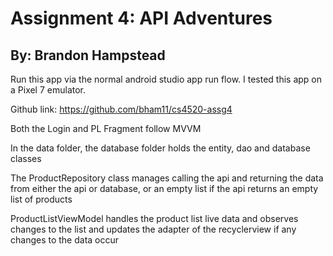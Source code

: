 # Assignment 4: API Adventures
## By: Brandon Hampstead


Run this app via the normal android studio app run flow. I tested this app on a Pixel 7 emulator.

Github link: https://github.com/bham11/cs4520-assg4

Both the Login and PL Fragment follow MVVM

In the data folder, the database folder holds the entity, dao and database classes

The ProductRepository class manages calling the api and returning the data from either the api or database, or an empty list if the api returns an empty list of products

ProductListViewModel handles the product list live data and observes changes to the list and updates the adapter of the recyclerview if any changes to the data occur